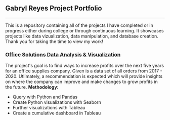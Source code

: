 ## Gabryl Reyes Project Portfolio
---
This is a repository containing all of the projects I have completed or in progress either during college or through continuous learning. It showcases projects like data vizualization, data manipulation, and database creation.
Thank you for taking the time to view my work! 

### [Office Solutions Data Analysis & Visualization](https://github.com/GabeTurtles/Gabryl-Reyes-Projects/tree/main/Data%20Visualization)
The project's goal is to find ways to increase profits over the next five years for an office supplies company. Given is a data set of all orders from 2017 - 2020. Utlimately, a recommendation is expected which will provide insights on where the company can improve and make changes to grow profits in the future.
**Methodology:**
- Query with Python and Pandas
- Create Python visualizations with Seaborn
- Further visualizations with Tableau
- Create a cumulative dashboard in Tableau
